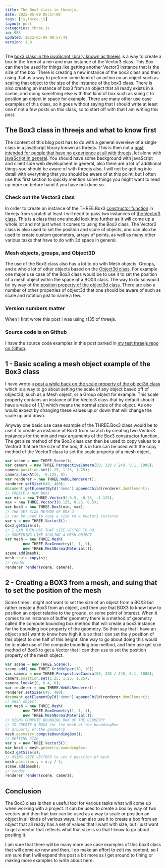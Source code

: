 ```yaml
---
title: The Box3 class in threejs.
date: 2022-05-09 08:57:00
tags: [js,three.js]
layout: post
categories: three.js
id: 985
updated: 2022-05-09 09:57:44
version: 1.9
---
```


The [box3 class in the javaScript library known as threejs](https://threejs.org/docs/#api/en/math/Box3) is a way to create a box in the from of a min and max instance of the Vector3 class. This Box can then be used for things like getting another Vector3 instance that is the size of the box. There is creating a new instance of the box3 class and then using that as a way to preform some kind of an action on an object such as scaling that object to the size of the instance of the box3 class. There is also creating an instance of box3 from an object that all ready exists in a scene, and doing something else with that kind of box such as suing it to position an object in space for example. There are many other use case examples of this class, so it goes without saying that I should write at least one if not a few posts on this class, so to start off with that I am writing this post.

<!-- more -->

## The Box3 class in threejs and what to know first

The content of this blog post has to do with a general overview of a single class in a javaScript library known as threejs. This is then not a [post intended for people that have no experience at all with threejs](/2018/04/04/threejs-getting-started/), let alone with [javaScript in general](/2018/11/27/js-getting-started/). You should have some background with javaScript and client side web development in general, also there are a lot of additional things you should be aware of with threejs also. I will not be getting into detail with everything that you should be aware of at this point, but I often use this first section to quickly mention some things you might want to read up more on before hand if you have not done so.

### Check out the Vector3 class

In order to create an instance of the THREE.Box3 [constructor function](/2019/02/27/js-javascript-constructor/) in threejs from scratch at least I will need to pass two instances of [the Vector3 class](/2018/04/15/threejs-vector3/). This is a class that one should look into further as it will come up a whole lot and not just when it comes to using the Box3 class. The Vector3 class is also used to set the position and scale of objects, and can also be used to create custom geometers, arrays of points, as well as many other various tasks that have to do with 3d space in general.

### Mesh objects, groups, and Object3D

The use of the Box3 class also has a lot to do with Mesh objects, Groups, and a whole lot of other objects based on the [Object3d class](/2018/04/23/threejs-object3d/). For example one major use case of the Box3 class would be to use it to set the position of a mesh object within the space of a BOX3 class. The way to do so would be by way of the [position property of the object3d class](/2022/04/04/threejs-object3d-position/). There are also a number of other properties of object3d that one should be aware of such as scale and rotation just to name a few.

### Version numbers matter

When I first wrote this post I was using r135 of threejs.

### Source code is on Github

I have the source code examples in this post parked in [my test threejs repo on Github](https://github.com/dustinpfister/test_threejs/tree/master/views/forpost/threejs-box3).

## 1 - Basic scaling a mesh object example of the Box3 class 

I have wrote a [post a while back on the scale property of the object3d class](/2021/05/11/threejs-object3d-scale/) which is a way to go about setting the scale of any object based off of object3d, such as a Mesh object, or a Group object for example. This scale property contains an instance of the Vector3 class that by default should have a value of 1,1,1 which means the normal scale of the object. As one would expect by changing these values up or down that will change the scale up and down.

Anyway one basic use case example of the THREE.Box3 class would be to use it to create an instance of Box3 from scratch by creating two Vector3 instances for the min and max arguments of the Box3 constructor function. The get size method of the Box3 class can then be used to copy values to a Vector3 that are the size of the box, this in turn can be used with the copy method of the Vector3 class to set the scale property of a mesh object.

```js
var scene = new THREE.Scene();
var camera = new THREE.PerspectiveCamera(50, 320 / 240, 0.1, 1000);
camera.position.set(1.25, 1.25, 1.25);
camera.lookAt(0, -0.125, 0);
var renderer = new THREE.WebGLRenderer();
renderer.setSize(640, 480);
document.getElementById('demo').appendChild(renderer.domElement);
// CREATE A NEW BOX3
var min = new THREE.Vector3(-0.5, -0.75, -1.125),
max = new THREE.Vector3(0.125, 0.25, 0.5);
var box3 = new THREE.Box3(min, max);
// THE GET SIZE METHOD OF BOX 3
// can be used to copy a size to a Vector3 instance
var s = new THREE.Vector3();
box3.getSize(s);
// I CAN THEN USE THAT SIZE VECTOR TO DO
// SOMETHING LIKE SCALING A MESH OBJECT
var mesh = new THREE.Mesh(
        new THREE.BoxGeometry(1, 1, 1),
        new THREE.MeshNormalMaterial());
scene.add(mesh);
mesh.scale.copy(s);
// render
renderer.render(scene, camera);
```

## 2 - Creating a BOX3 from a mesh, and suing that to set the position of the mesh

Some times I might not want to set the size of an object from a BOX3 but rather create a Box3 from an object, and then use that BOX3 to know how to position an object relative to the ground, or some point of interest. When it comes to an instance of buffer geometry there is a method of geometry called the compute bounding box method that will create a box3 instance for the bounding box property of the geometry. So then say that I have an object and I want to know how high it is so that I can set the y position of this object to one half of this height. One way to go about doing this would be to make use of the compute bounding box method, and then use get size method of Box3 to get a Vector that I can then use to set the position property of the mesh object.

```js
var scene = new THREE.Scene();
scene.add( new THREE.GridHelper(10, 10))
var camera = new THREE.PerspectiveCamera(50, 320 / 240, 0.1, 1000);
camera.position.set(1.25, 1.25, 1.25);
camera.lookAt(0, 0.4, 0);
var renderer = new THREE.WebGLRenderer();
renderer.setSize(640, 480);
document.getElementById('demo').appendChild(renderer.domElement);
// mesh object
var mesh = new THREE.Mesh(
        new THREE.BoxGeometry(1, 1, 1),
        new THREE.MeshNormalMaterial());
// UISNG COMPUTE BOUNDING BOX OF THE GEOMETRY
// TO CREATE A BOX3 for the mesh at the boundingBox
// property of the geometry
mesh.geometry.computeBoundingBox();
// GETTING SIZE
var s = new THREE.Vector3();
var box3 = mesh.geometry.boundingBox;
box3.getSize(s);
// USING SIZE VECTOR3 to set Y position of mesh
mesh.position.y = s.y / 2;
scene.add(mesh);
// render
renderer.render(scene, camera);
```

## Conclusion

The Box3 class is then a useful tool for various tasks what will come up when working with a project. It can be used to create a box by way of two vectors and then that box can be used as a way to scale or position an object in all kinds of various ways. I can also use it to create a box from an object that all ready has a set of values that I want with size, but I just want to get a vector that reflects what that size is so that I know to go about positing it.

I am sure that there will be many more use case examples of this box3 class that will come up now and then. I do make an effort to edit my content, so I am sure that I will expand this post a bit more as I get around to fining or making more examples to write about here.